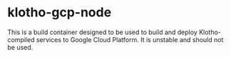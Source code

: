 # klotho-gcp-node

This is a build container designed to be used to build and deploy Klotho-compiled services to Google Cloud Platform. It is unstable and should not be used.
